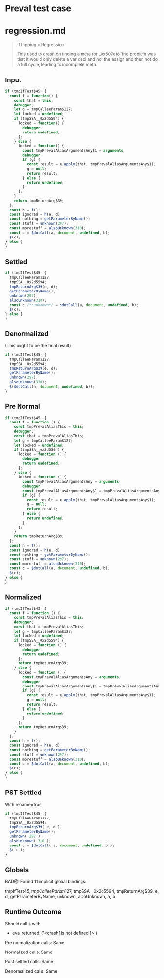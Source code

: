 # Preval test case

# regression.md

> If flipping > Regression
>
> This used to crash on finding a meta for _0x507e18
> The problem was that it would only delete a var decl and not the assign and
> then not do a full cycle, leading to incomplete meta.

## Input

`````js filename=intro
if (tmpIfTest$45) {
  const f = function() {
    const that = this;
    debugger;
    let g = tmpCalleeParam$127;
    let locked = undefined;
    if (tmpSSA__0x2d5594) {
      locked = function() {
        debugger;
        return undefined;
      };
    } else {
      locked = function() {
        const tmpPrevalAliasArgumentsAny$1 = arguments;
        debugger;
        if (g) {
          const result = g.apply(that, tmpPrevalAliasArgumentsAny$1);
          g = null;
          return result;
        } else {
          return undefined;
        }
      };
    }
    return tmpReturnArg$39;
  };
  const h = f();
  const ignored = h(e, d);
  const nothing = getParameterByName();
  const stuff = unknown(297);
  const morestuff = alsoUnknown(310);
  const c = $dotCall(a, document, undefined, b);
  $(c);
} else {
}
`````

## Settled


`````js filename=intro
if (tmpIfTest$45) {
  tmpCalleeParam$127;
  tmpSSA__0x2d5594;
  tmpReturnArg$39(e, d);
  getParameterByName();
  unknown(297);
  alsoUnknown(310);
  const c /*:unknown*/ = $dotCall(a, document, undefined, b);
  $(c);
} else {
}
`````

## Denormalized
(This ought to be the final result)

`````js filename=intro
if (tmpIfTest$45) {
  tmpCalleeParam$127;
  tmpSSA__0x2d5594;
  tmpReturnArg$39(e, d);
  getParameterByName();
  unknown(297);
  alsoUnknown(310);
  $($dotCall(a, document, undefined, b));
}
`````

## Pre Normal


`````js filename=intro
if (tmpIfTest$45) {
  const f = function () {
    const tmpPrevalAliasThis = this;
    debugger;
    const that = tmpPrevalAliasThis;
    let g = tmpCalleeParam$127;
    let locked = undefined;
    if (tmpSSA__0x2d5594) {
      locked = function () {
        debugger;
        return undefined;
      };
    } else {
      locked = function () {
        const tmpPrevalAliasArgumentsAny = arguments;
        debugger;
        const tmpPrevalAliasArgumentsAny$1 = tmpPrevalAliasArgumentsAny;
        if (g) {
          const result = g.apply(that, tmpPrevalAliasArgumentsAny$1);
          g = null;
          return result;
        } else {
          return undefined;
        }
      };
    }
    return tmpReturnArg$39;
  };
  const h = f();
  const ignored = h(e, d);
  const nothing = getParameterByName();
  const stuff = unknown(297);
  const morestuff = alsoUnknown(310);
  const c = $dotCall(a, document, undefined, b);
  $(c);
} else {
}
`````

## Normalized


`````js filename=intro
if (tmpIfTest$45) {
  const f = function () {
    const tmpPrevalAliasThis = this;
    debugger;
    const that = tmpPrevalAliasThis;
    let g = tmpCalleeParam$127;
    let locked = undefined;
    if (tmpSSA__0x2d5594) {
      locked = function () {
        debugger;
        return undefined;
      };
      return tmpReturnArg$39;
    } else {
      locked = function () {
        const tmpPrevalAliasArgumentsAny = arguments;
        debugger;
        const tmpPrevalAliasArgumentsAny$1 = tmpPrevalAliasArgumentsAny;
        if (g) {
          const result = g.apply(that, tmpPrevalAliasArgumentsAny$1);
          g = null;
          return result;
        } else {
          return undefined;
        }
      };
      return tmpReturnArg$39;
    }
  };
  const h = f();
  const ignored = h(e, d);
  const nothing = getParameterByName();
  const stuff = unknown(297);
  const morestuff = alsoUnknown(310);
  const c = $dotCall(a, document, undefined, b);
  $(c);
} else {
}
`````

## PST Settled
With rename=true

`````js filename=intro
if (tmpIfTest$45) {
  tmpCalleeParam$127;
  tmpSSA__0x2d5594;
  tmpReturnArg$39( e, d );
  getParameterByName();
  unknown( 297 );
  alsoUnknown( 310 );
  const c = $dotCall( a, document, undefined, b );
  $( c );
}
`````

## Globals

BAD@! Found 11 implicit global bindings:

tmpIfTest$45, tmpCalleeParam$127, tmpSSA__0x2d5594, tmpReturnArg$39, e, d, getParameterByName, unknown, alsoUnknown, a, b

## Runtime Outcome

Should call `$` with:
 - eval returned: ('<crash[ <ref> is not defined ]>')

Pre normalization calls: Same

Normalized calls: Same

Post settled calls: Same

Denormalized calls: Same
